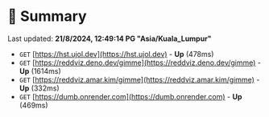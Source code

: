 # 📖 Summary
Last updated: **21/8/2024, 12:49:14 PG "Asia/Kuala_Lumpur"**

- `GET` [https://hst.ujol.dev](https://hst.ujol.dev) - **Up** (478ms)
- `GET` [https://reddviz.deno.dev/gimme](https://reddviz.deno.dev/gimme) - **Up** (1614ms)
- `GET` [https://reddviz.amar.kim/gimme](https://reddviz.amar.kim/gimme) - **Up** (332ms)
- `GET` [https://dumb.onrender.com](https://dumb.onrender.com) - **Up** (469ms)
